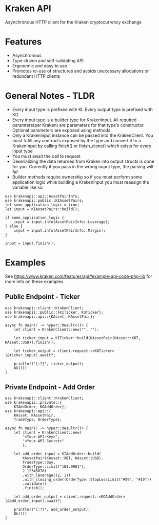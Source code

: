  # Kraken API

 Asynchronous HTTP client for the Kraken cryptocurrency exchange

 # Features

 - Asynchronous
 - Type-driven and self-validating API
 - Ergonomic and easy to use
 - Promotes re-use of structures and avoids unecessary allocations or redundant HTTP clients

 # General Notes - TLDR
 
 - Every input type is prefixed with KI. Every output type is prefixed with KO
 - Every input type is a builder type for KrakenInput. All required paramters(per Kraken) are
   parameters for that type's constructor. Optional parameters are exposed using methods.
 - Only a KrakenInput instance can be passed into the KrakenClient. You must fufill any
   contracts exposed by the type and convert it to a KrakenInput by calling finish() or
   finish_clone() which exists for every input type
 - You must await the call to request
 - Deserializing the data returned from Kraken into output structs is done for you. Currently if
   you pass in the wrong ouput type, the parsing will fail
 - Builder methods require ownership so if you must perform some application logic while
   building a KrakenInput you must reassign the variable like so:
 ```
 use krakenapi::api::AssetPairInfo;
 use krakenapi::public::KIAssetPairs;
 let some_application_logic = true;
 let input = KIAssetPairs::build();

 if some_application_logic {
     input = input.info(AssetPairInfo::Leverage);
 } else {
     input = input.info(AssetPairInfo::Margin);
 }

 input = input.finish();
 ```
 # Examples 
 See <https://www.kraken.com/features/api#example-api-code-php-lib> for more info on these
 examples
 
 ## Public Endpoint - Ticker
 ```
 use krakenapi::client::KrakenClient;
 use krakenapii::public::{KITicker, KOTicker};
 use krakenapi::api::{KAsset, KAssetPair};

 async fn main() -> hyper::Result<()> {
	 let client = KrakenClient::new("", "");

	 let ticker_input = KITicker::build(KAssetPair(KAsset::XBT, KAsset::USD)).finish();

	 let ticker_output = client.request::<KOTicker>(&ticker_input).await?;

	 println!("{:?}", ticker_output);
	 Ok(())
 }
 ```
 ## Private Endpoint - Add Order
 ```
 use krakenapi::client::KrakenClient;
 use krakenapii::private::{
     KIAddOrder, KOAddOrder};
 use krakenapi::api::{
     KAsset, KAssetPair,
     TradeType, OrderType};

 async fn main() -> hyper::Result<()> {
	 let client = KrakenClient::new(
	     "<Your-API-Key>", 
	     "<Your-API-Secret>"
	     );

	 let add_order_input = KIAddOrder::build(
	     KAssetPair(KAsset::XBT, KAsset::USD),
	     TradeType::Buy,
	     OrderType::Limit("101.9901"),
	     2.12345678)
	     .with_leverage((2, 1))
	     .with_closing_order(OrderType::StopLossLimit("#5%", "#10"))
	     .validate()
	     .finish();

	 let add_order_output = client.request::<KOAddOrder>(&add_order_input).await?;

	 println!("{:?}", add_order_output);
	 Ok(())
 }
 ```
